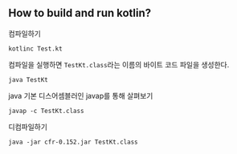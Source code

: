 ## How to build and run kotlin?

컴파일하기
```shell
kotlinc Test.kt
```

컴파일을 실행하면 `TestKt.class`라는 이름의 바이트 코드 파일을 생성한다.

```shell
java TestKt
```

java 기본 디스어셈블러인 javap를 통해 살펴보기
```shell
javap -c TestKt.class
```

디컴파일하기
```shell
java -jar cfr-0.152.jar TestKt.class
```